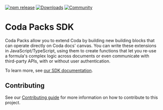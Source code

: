 <!-- NOTE: this is a test PR for debugging CircleCI builds from a forked PR -->

[![npm release](https://img.shields.io/npm/v/@codahq/packs-sdk?color=%23F8AD40&logo=coda&logoColor=%23EE5A29&style=flat-square)](https://www.npmjs.com/package/@codahq/packs-sdk)
[![Downloads](https://img.shields.io/npm/dt/@codahq/packs-sdk?color=%23F8AD40&label=npm%20downloads&style=flat-square)](https://coda.io/gallery?filter=Packs)
[![Community](https://img.shields.io/discourse/users?color=%23F8AD40&label=community&logo=coda&server=https%3A%2F%2Fcommunity.coda.io%2F&style=flat-square)](https://community.coda.io)

# Coda Packs SDK

Coda Packs allow you to extend Coda by building new building blocks that can operate directly on Coda docs' canvas. You can write these extensions in JavaScript/TypeScript, using them to create functions that let you re-use a formula's complex logic across documents or even communicate with third-party APIs, with or without user authentication.

To learn more, see [our SDK documentation](https://coda.io/packs/build).

## Contributing

See our [Contributing guide](CONTRIBUTING.md) for more information on how to contribute to this project.

